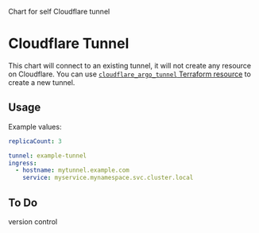 Chart for self Cloudflare tunnel

# Cloudflare Tunnel

This chart will connect to an existing tunnel, it will not create any resource on Cloudflare.
You can use [`cloudflare_argo_tunnel` Terraform resource](https://registry.terraform.io/providers/cloudflare/cloudflare/latest/docs/resources/argo_tunnel) to create a new tunnel.

## Usage

Example values:

```yaml
replicaCount: 3

tunnel: example-tunnel
ingress:
  - hostname: mytunnel.example.com
    service: myservice.mynamespace.svc.cluster.local
```

## To Do
version control
